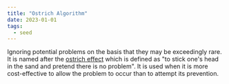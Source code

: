 ```yaml
---
title: "Ostrich Algorithm"
date: 2023-01-01
tags:
  - seed
---
```


Ignoring potential problems on the basis that they may be exceedingly rare. It is named after the [ostrich effect](https://en.wikipedia.org/wiki/Ostrich_effect "Ostrich effect") which is defined as "to stick one's head in the sand and pretend there is no problem". It is used when it is more cost-effective to allow the problem to occur than to attempt its prevention.
